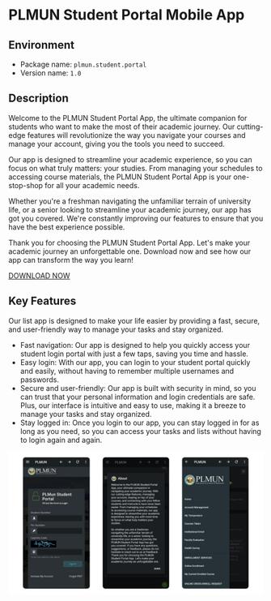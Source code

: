 # PLMUN Student Portal Mobile App

## Environment
- Package name: `plmun.student.portal`
- Version name: `1.0`

## Description
Welcome to the PLMUN Student Portal App, the ultimate companion for students who want to make the most of their academic journey. Our cutting-edge features will revolutionize the way you navigate your courses and manage your account, giving you the tools you need to succeed.

Our app is designed to streamline your academic experience, so you can focus on what truly matters: your studies. From managing your schedules to accessing course materials, the PLMUN Student Portal App is your one-stop-shop for all your academic needs.

Whether you're a freshman navigating the unfamiliar terrain of university life, or a senior looking to streamline your academic journey, our app has got you covered. We're constantly improving our features to ensure that you have the best experience possible.

Thank you for choosing the PLMUN Student Portal App. Let's make your academic journey an unforgettable one. Download now and see how our app can transform the way you learn!

[DOWNLOAD NOW](https://github.com/nmochea/plmun-student-portal/raw/main/portal.apk)

## Key Features
Our list app is designed to make your life easier by providing a fast, secure, and user-friendly way to manage your tasks and stay organized.
- Fast navigation: Our app is designed to help you quickly access your student login portal with just a few taps, saving you time and hassle.
- Easy login: With our app, you can login to your student portal quickly and easily, without having to remember multiple usernames and passwords.
- Secure and user-friendly: Our app is built with security in mind, so you can trust that your personal information and login credentials are safe. Plus, our interface is intuitive and easy to use, making it a breeze to manage your tasks and stay organized.
- Stay logged in: Once you login to our app, you can stay logged in for as long as you need, so you can access your tasks and lists without having to login again and again.

![alt text](https://raw.githubusercontent.com/nmochea/plmun-student-portal/main/design.png)
